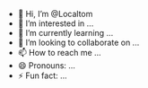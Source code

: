 - 👋 Hi, I’m @Localtom
- 👀 I’m interested in ...
- 🌱 I’m currently learning ...
- 💞️ I’m looking to collaborate on ...
- 📫 How to reach me ...
- 😄 Pronouns: ...
- ⚡ Fun fact: ...

<!---
Localtom/Localtom is a ✨ special ✨ repository because its `README.md` (this file) appears on your GitHub profile.
You can click the Preview link to take a look at your changes.
--->
